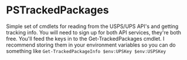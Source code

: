 # PSTrackedPackages
Simple set of cmdlets for reading from the USPS/UPS API's and getting tracking info.
You will need to sign up for both API services, they're both free. You'll feed the keys in to the Get-TrackedPackages cmdlet. I recommend storing them in your environment variables so you can do something like `Get-TrackedPackageInfo $env:UPSKey $env:USPSKey`

